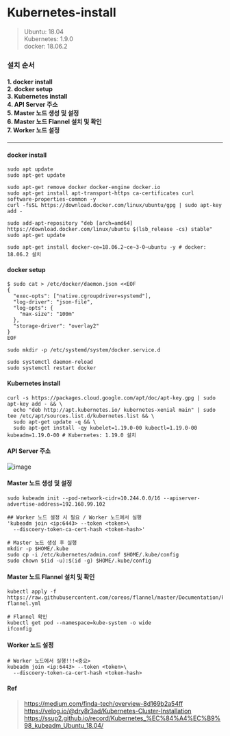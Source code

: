 # Kubernetes-install

> Ubuntu: 18.04 <br/>Kubernetes: 1.9.0 <br/> docker: 18.06.2

### 설치 순서
#### 1. docker install <br/> 2. docker setup<br/>3. Kubernetes install<br/>4. API Server 주소<br/>5. Master 노드 생성 및 설정<br/>6. Master 노드 Flannel 설치 및 확인<br/>7. Worker 노드 설정

------------
#### docker install
```
sudo apt update
sudo apt-get update

sudo apt-get remove docker docker-engine docker.io
sudo apt-get install apt-transport-https ca-certificates curl software-properties-common -y
curl -fsSL https://download.docker.com/linux/ubuntu/gpg | sudo apt-key add -

sudo add-apt-repository "deb [arch=amd64] https://download.docker.com/linux/ubuntu $(lsb_release -cs) stable"
sudo apt-get update

sudo apt-get install docker-ce=18.06.2~ce~3-0~ubuntu -y # docker: 18.06.2 설치
```

#### docker setup
```ubuntu
$ sudo cat > /etc/docker/daemon.json <<EOF
{
  "exec-opts": ["native.cgroupdriver=systemd"],
  "log-driver": "json-file",
  "log-opts": {
    "max-size": "100m"
  },
  "storage-driver": "overlay2"
}
EOF

sudo mkdir -p /etc/systemd/system/docker.service.d

sudo systemctl daemon-reload
sudo systemctl restart docker
```

#### Kubernetes install
```
curl -s https://packages.cloud.google.com/apt/doc/apt-key.gpg | sudo apt-key add - && \
  echo "deb http://apt.kubernetes.io/ kubernetes-xenial main" | sudo tee /etc/apt/sources.list.d/kubernetes.list && \
  sudo apt-get update -q && \
  sudo apt-get install -qy kubelet=1.19.0-00 kubectl=1.19.0-00 kubeadm=1.19.0-00 # Kubernetes: 1.19.0 설치
```

#### API Server 주소
  ![image](https://user-images.githubusercontent.com/37894081/147641971-4bd11ecb-eed1-4400-b62a-78a535a24fdf.png)
#### Master 노드 생성 및 설정
```
sudo kubeadm init --pod-network-cidr=10.244.0.0/16 --apiserver-advertise-address=192.168.99.102

## Worker 노드 설정 시 필요 / Worker 노드에서 실행
'kubeadm join <ip:6443> --token <token>\
  --discoery-token-ca-cert-hash <token-hash>'

# Master 노드 생성 후 실행
mkdir -p $HOME/.kube 
sudo cp -i /etc/kubernetes/admin.conf $HOME/.kube/config
sudo chown $(id -u):$(id -g) $HOME/.kube/config
```

#### Master 노드 Flannel 설치 및 확인
```
kubectl apply -f https://raw.githubusercontent.com/coreos/flannel/master/Documentation/kube-flannel.yml

# Flannel 확인
kubectl get pod --namespace=kube-system -o wide
ifconfig
```

#### Worker 노드 설정
```
# Worker 노드에서 실행!!!<중요>
kubeadm join <ip:6443> --token <token>\
  --discoery-token-ca-cert-hash <token-hash>
```
#### Ref
> https://medium.com/finda-tech/overview-8d169b2a54ff<br/>
> https://velog.io/@dry8r3ad/Kubernetes-Cluster-Installation<br/>
> https://ssup2.github.io/record/Kubernetes_%EC%84%A4%EC%B9%98_kubeadm_Ubuntu_18.04/
